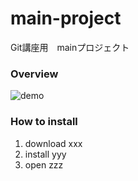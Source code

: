 # main-project
Git講座用　mainプロジェクト

### Overview
![demo](images/sample_video.gif)

### How to install
1. download xxx
2. install yyy
3. open zzz